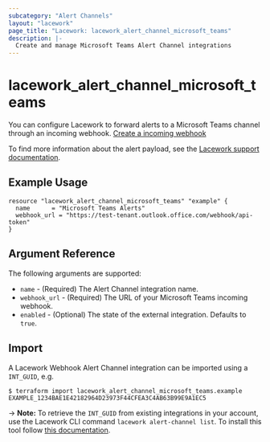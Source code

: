 ```yaml
---
subcategory: "Alert Channels"
layout: "lacework"
page_title: "Lacework: lacework_alert_channel_microsoft_teams"
description: |-
  Create and manage Microsoft Teams Alert Channel integrations
---
```


# lacework\_alert\_channel\_microsoft_teams

You can configure Lacework to forward alerts to a Microsoft Teams channel through an incoming webhook.
[Create a incoming webhook](https://docs.microsoft.com/en-us/microsoftteams/platform/webhooks-and-connectors/how-to/add-incoming-webhook)

To find more information about the alert payload, see the [Lacework support documentation](https://support.lacework.com/hc/en-us/articles/360051656053-Microsoft-Teams).

## Example Usage

```hcl
resource "lacework_alert_channel_microsoft_teams" "example" {
  name      = "Microsoft Teams Alerts"
  webhook_url = "https://test-tenant.outlook.office.com/webhook/api-token"
}
```

## Argument Reference

The following arguments are supported:

* `name` - (Required) The Alert Channel integration name.
* `webhook_url` - (Required) The URL of your Microsoft Teams incoming webhook.
* `enabled` - (Optional) The state of the external integration. Defaults to `true`.

## Import

A Lacework Webhook Alert Channel integration can be imported using a `INT_GUID`, e.g.

```
$ terraform import lacework_alert_channel_microsoft_teams.example EXAMPLE_1234BAE1E42182964D23973F44CFEA3C4AB63B99E9A1EC5
```
-> **Note:** To retrieve the `INT_GUID` from existing integrations in your account, use the
	Lacework CLI command `lacework alert-channel list`. To install this tool follow
	[this documentation](https://docs.lacework.com/cli/).
